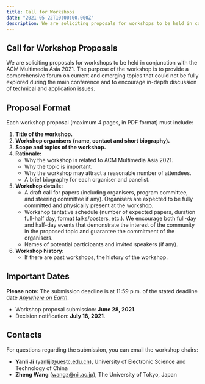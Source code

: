 ```yaml
---
title: Call for Workshops
date: "2021-05-22T10:00:00.000Z"
description: We are soliciting proposals for workshops to be held in conjunction with the ACM Multimedia Asia 2021.
---
```


## Call for Workshop Proposals

We are soliciting proposals for workshops to be held in conjunction with the ACM Multimedia Asia 2021. The purpose of the workshop is to provide a comprehensive forum on current and emerging topics that could not be fully explored during the main conference and to encourage in-depth discussion of technical and application issues.

## Proposal Format

Each workshop proposal (maximum 4 pages, in PDF format) must include:

<!-- need to use html syntax for lists with sublists -->
<ol class="list-bold">
   <li><strong>Title of the workshop.</strong></li>
   <li><strong>Workshop organisers (name, contact and short biography).</strong></li>
   <li><strong>Scope and topics of the workshop.</strong></li>
   <li><strong>Rationale:</strong>
      <ul>
         <li>Why the workshop is related to ACM Multimedia Asia 2021.</li>
         <li>Why the topic is important.</li>
         <li>Why the workshop may attract a reasonable number of attendees.</li>
         <li>A brief biography for each organiser and panelist.</li>
      </ul>
   </li>
   <li><strong>Workshop details:</strong>
      <ul>
         <li>A draft call for papers (including organisers, program committee, and steering committee if any). Organisers are expected to be fully committed and physically present at the workshop.</li>
         <li>Workshop tentative schedule (number of expected papers, duration full-half day, format talks/posters, etc.). We encourage both full-day and half-day events that demonstrate the interest of the community in the proposed topic and guarantee the commitment of the organisers.</li>
         <li>Names of potential participants and invited speakers (if any).</li>
      </ul>
   </li>
   <li><strong>Workshop history:</strong>
      <ul>
         <li>If there are past workshops, the history of the workshop.</li>
      </ul>
   </li>
</ol>

## Important Dates

**Please note:** The submission deadline is at 11:59 p.m. of the stated deadline date [*Anywhere on Earth*](https://www.timeanddate.com/time/zones/aoe).

- Workshop proposal submission: **June 28, 2021**.
- Decision notification: **July 18, 2021**.

## Contacts

For questions regarding the submission, you can email the workshop chairs:

- **Yanli Ji** (yanliji@uestc.edu.cn), University of Electronic Science and Technology of China
- **Zheng Wang** (wangz@nii.ac.jp), The University of Tokyo, Japan
